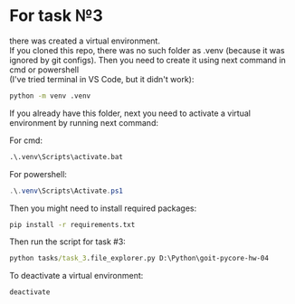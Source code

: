 # For task №3 
there was created a virtual environment.  
If you cloned this repo, there was no such folder as .venv (because it was ignored by git configs). Then you need to create it using next command in cmd or powershell  
(I've tried terminal in VS Code, but it didn't work):

```cmd
python -m venv .venv
```

If you already have this folder, next you need to activate a virtual environment by running next command:

For cmd:
```cmd
.\.venv\Scripts\activate.bat
```

For powershell:
```powershell
.\.venv\Scripts\Activate.ps1
```

Then you might need to install required packages:

```cmd
pip install -r requirements.txt
```

Then run the script for task #3:

```cmd
python tasks/task_3.file_explorer.py D:\Python\goit-pycore-hw-04
```

To deactivate a virtual environment:

```cmd
deactivate
```
